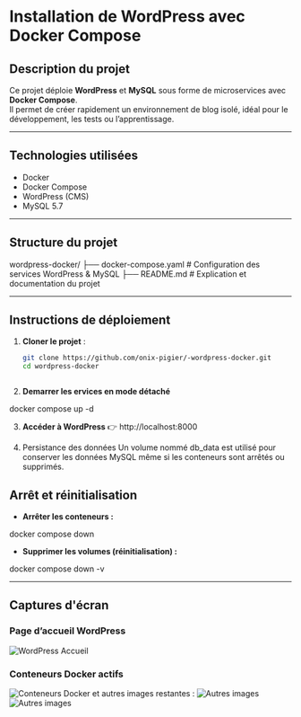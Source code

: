 #  Installation de WordPress avec Docker Compose

##  Description du projet

Ce projet déploie **WordPress** et **MySQL** sous forme de microservices avec **Docker Compose**.  
Il permet de créer rapidement un environnement de blog isolé, idéal pour le développement, les tests ou l’apprentissage.

---

##  Technologies utilisées

- Docker
- Docker Compose
- WordPress (CMS)
- MySQL 5.7

---

##  Structure du projet

wordpress-docker/
├── docker-compose.yaml # Configuration des services WordPress & MySQL
├── README.md # Explication et documentation du projet

---

##  Instructions de déploiement

1. **Cloner le projet** :
   ```bash
   git clone https://github.com/onix-pigier/-wordpress-docker.git
   cd wordpress-docker



2. **Demarrer les ervices en mode détaché**

docker compose up -d

3. **Accéder à WordPress**
👉 http://localhost:8000

4. Persistance des données
Un volume nommé db_data est utilisé pour conserver les données MySQL même si les conteneurs sont arrêtés ou supprimés.

 ## Arrêt et réinitialisation
 
   - **Arrêter les conteneurs :**

docker compose down

- **Supprimer les volumes (réinitialisation) :**

docker compose down -v

---

##  Captures d'écran

###  Page d’accueil WordPress
![WordPress Accueil](images/wordpress_Accueil.png)

###  Conteneurs Docker actifs
![Conteneurs Docker](images/docker_ps.png)
  et autres images restantes : 
![Autres images](images\containers.png)
![Autres images](images\image.png)



